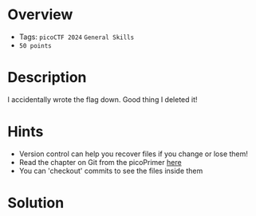 # Overview
- Tags: `picoCTF 2024` `General Skills`
- `50 points`

# Description
I accidentally wrote the flag down. Good thing I deleted it!

# Hints
* Version control can help you recover files if you change or lose them!
* Read the chapter on Git from the picoPrimer [here](https://primer.picoctf.org/#_git_version_control)
* You can 'checkout' commits to see the files inside them

# Solution
